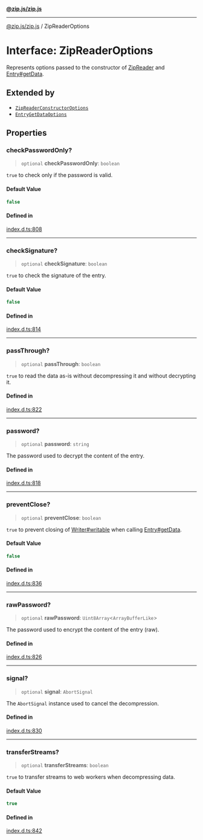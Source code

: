 [**@zip.js/zip.js**](../README.md)

***

[@zip.js/zip.js](../globals.md) / ZipReaderOptions

# Interface: ZipReaderOptions

Represents options passed to the constructor of [ZipReader](../classes/ZipReader.md) and [Entry#getData](Entry.md#getdata).

## Extended by

- [`ZipReaderConstructorOptions`](ZipReaderConstructorOptions.md)
- [`EntryGetDataOptions`](EntryGetDataOptions.md)

## Properties

### checkPasswordOnly?

> `optional` **checkPasswordOnly**: `boolean`

`true` to check only if the password is valid.

#### Default Value

```ts
false
```

#### Defined in

[index.d.ts:808](https://github.com/gildas-lormeau/zip.js/blob/24ecd74cb4237f29fe97eb10cff1144c3877ce3d/index.d.ts#L808)

***

### checkSignature?

> `optional` **checkSignature**: `boolean`

`true` to check the signature of the entry.

#### Default Value

```ts
false
```

#### Defined in

[index.d.ts:814](https://github.com/gildas-lormeau/zip.js/blob/24ecd74cb4237f29fe97eb10cff1144c3877ce3d/index.d.ts#L814)

***

### passThrough?

> `optional` **passThrough**: `boolean`

`true` to read the data as-is without decompressing it and without decrypting it.

#### Defined in

[index.d.ts:822](https://github.com/gildas-lormeau/zip.js/blob/24ecd74cb4237f29fe97eb10cff1144c3877ce3d/index.d.ts#L822)

***

### password?

> `optional` **password**: `string`

The password used to decrypt the content of the entry.

#### Defined in

[index.d.ts:818](https://github.com/gildas-lormeau/zip.js/blob/24ecd74cb4237f29fe97eb10cff1144c3877ce3d/index.d.ts#L818)

***

### preventClose?

> `optional` **preventClose**: `boolean`

`true` to prevent closing of [Writer#writable](../classes/Writer.md#writable) when calling [Entry#getData](Entry.md#getdata).

#### Default Value

```ts
false
```

#### Defined in

[index.d.ts:836](https://github.com/gildas-lormeau/zip.js/blob/24ecd74cb4237f29fe97eb10cff1144c3877ce3d/index.d.ts#L836)

***

### rawPassword?

> `optional` **rawPassword**: `Uint8Array`\<`ArrayBufferLike`\>

The password used to encrypt the content of the entry (raw).

#### Defined in

[index.d.ts:826](https://github.com/gildas-lormeau/zip.js/blob/24ecd74cb4237f29fe97eb10cff1144c3877ce3d/index.d.ts#L826)

***

### signal?

> `optional` **signal**: `AbortSignal`

The `AbortSignal` instance used to cancel the decompression.

#### Defined in

[index.d.ts:830](https://github.com/gildas-lormeau/zip.js/blob/24ecd74cb4237f29fe97eb10cff1144c3877ce3d/index.d.ts#L830)

***

### transferStreams?

> `optional` **transferStreams**: `boolean`

`true` to transfer streams to web workers when decompressing data.

#### Default Value

```ts
true
```

#### Defined in

[index.d.ts:842](https://github.com/gildas-lormeau/zip.js/blob/24ecd74cb4237f29fe97eb10cff1144c3877ce3d/index.d.ts#L842)
